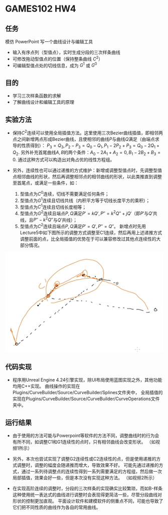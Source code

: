 # GAMES102 HW4

## 任务

模仿 PowerPoint 写一个曲线设计与编辑工具

- 输入有序点列（型值点），实时生成分段的三次样条曲线
- 可修改拖动型值点的位置（保持整条曲线 $C^2$）
- 可编辑型值点处的切线信息，成为 $G^1$ 或 $G^0$ 

## 目的

- 学习三次样条函数的求解
- 了解曲线设计和编辑工具的原理

## 实验方法

- 保持$C^2$连续可以使用全局插值方法。这里使用三次Bezier曲线插值，即相邻两点之间新增两点形成Bezier曲线，且使相邻的曲线$P$与曲线$Q$满足（由端点求导的性质得到）：
  $P_{3}=Q_{3}, P_{2}-P_{3}=Q_{0}-Q_{1}, P_{1}-2P_{2}+P_{3}=Q_{0}-2Q_{1}+Q_{2}$.
  另外补充首尾曲线$A,B$的两个条件：$A_{0}-2A_{1}+A_{2}=0, B_{1}-2B_{2}+B_{3}=0$.
  通过这种方式可以构造出对角占优的线性方程组。
  
- 另外，连续性也可以通过递推的方式维护：新增或调整型值点时，先调整型值点相邻曲线的形状，然后再调整相邻点的相邻曲线的形状，以此类推直到调整至首尾点，或满足一些条件，如：
  1. 型值点为$C^0$连续，切线不需要满足任何条件；
  2. 型值点为$G^1$连续且切线共线（内积平方等于切线长度平方的乘积）；
  3. 型值点为$C^1$连续且切线长度相等；
  4. 型值点为$G^2$连续且端点$P,Q$满足$P'=kQ',P''=k^2Q''+jQ'$（即$P'$与$Q'$共线，且$P''-k^2Q''$与$Q'$共线）；
  5. 型值点为$C^2$连续且端点$P,Q$满足$P'=Q',P''=Q''$。
  新增点时先用Lecture5中如下图所示的调整方式调整至C1连续，然后再用上述递推方式调整前面的点，比全局插值的优势在于可以兼容修改过其他点连续性的大部分情况。
  
![Interpolation1](./Figures/Figure-Interpolation1.PNG)
  
## 代码实现

- 程序用Unreal Engine 4.24引擎实现，除UI布局使用蓝图实现之外，其他功能均用C++实现。
  曲线操作的实现在Plugins/CurveBuilder/Source/CurveBuilder/Splines文件夹中，
  全局插值的实现在Plugins/CurveBuilder/Source/CurveBuilder/CurveOperations文件夹中。

## 运行结果

- 由于使用的方法可能与Powerpoint等软件的方法不同，调整曲线时的行为会有所不同，如调整C1和G1连续性的点时，只有相邻曲线会改变形状。
  （如视频1所示）
  
- 另外，本次也尝试实现了调整G2连续性或C2连续性的点，但是使用递推的方式调整时，调整的幅度会随递推而增大，导致效果不好。
  可能先通过递推的方式，通过一系列待调整点的连续性得到一系列需要满足的方程组，然后做一次局部插值，效果会好一些，但是本次没有实现这种方法。
  （如视频2所示）
  
- 在实现高阶连续的调整时，分段的三次样条的实现确实比较繁琐，而如B-样条这种使用统一表达式的曲线进行调整时会表现得更简洁一些，尽管分段曲线对形状的控制更加直观。
  平面设计软件和建模软件的侧重点不同，可能也导致了它们把不同性质的曲线作为各自的常用曲线。

